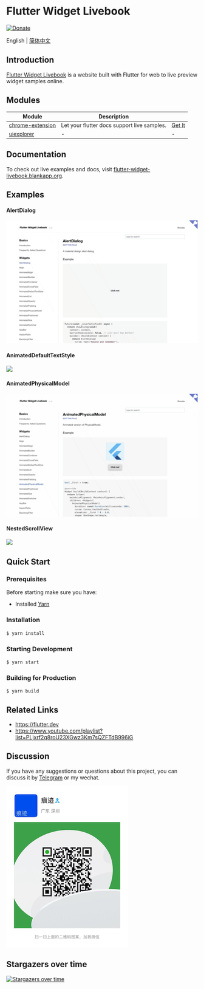 # Flutter Widget Livebook

[![Donate](https://img.shields.io/badge/Donate-PayPal-green.svg)](https://www.paypal.com/cgi-bin/webscr?cmd=_donations&business=lijy91%40live.com&currency_code=USD&source=url)

English | [简体中文](./README.zh_CN.md)

## Introduction

[Flutter Widget Livebook](<](https://flutter-widget-livebook.blankapp.org)>) is a website built with Flutter for web to live preview widget samples online.

## Modules

| Module                                  | Description                                 | &nbsp;                                                                                                       |
| --------------------------------------- | ------------------------------------------- | ------------------------------------------------------------------------------------------------------------ |
| [chrome-extension](./chrome-extension/) | Let your flutter docs support live samples. | [Get It](https://chrome.google.com/webstore/detail/flutter-widget-livebook/lnabimpogllgckbeoneoegflahpefomf) |
| [uiexplorer](./uiexplorer/)             | -                                           | -                                                                                                            |

## Documentation

To check out live examples and docs, visit [flutter-widget-livebook.blankapp.org](https://flutter-widget-livebook.blankapp.org).

## Examples

#### AlertDialog

![](/screenshots/AlertDialog.gif)

#### AnimatedDefaultTextStyle

![](/screenshots/AnimatedDefaultTextStyle.gif)

#### AnimatedPhysicalModel

![](/screenshots/AnimatedPhysicalModel.gif)

#### NestedScrollView

![](/screenshots/NestedScrollView.gif)

## Quick Start

### Prerequisites

Before starting make sure you have:

- Installed [Yarn](https://yarnpkg.com/)

### Installation

```bash
$ yarn install
```

### Starting Development

```bash
$ yarn start
```

### Building for Production

```
$ yarn build
```

## Related Links

- https://flutter.dev
- https://www.youtube.com/playlist?list=PLjxrf2q8roU23XGwz3Km7sQZFTdB996iG

## Discussion

If you have any suggestions or questions about this project, you can discuss it by [Telegram](https://t.me/lijy91) or my wechat.

![](/content/assets/wechat_qrcode.png)

## Stargazers over time

[![Stargazers over time](https://starchart.cc/blankapp/flutter-widget-livebook.svg)](https://starchart.cc/blankapp/flutter-widget-livebook)
